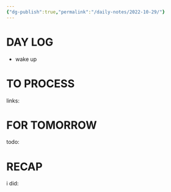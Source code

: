 ```yaml
---
{"dg-publish":true,"permalink":"/daily-notes/2022-10-29/"}
---
```



# DAY LOG
- wake up
# TO PROCESS
links:
# FOR TOMORROW
todo:
# RECAP
i did:


